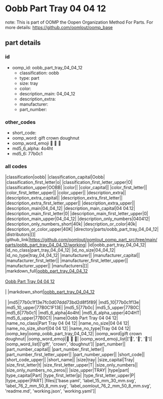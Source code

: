 # Oobb Part Tray 04 04 12  

note: This is part of OOMP the Oopen Organization Method For Parts. For more details: https://github.com/oomlout/oomp_base

##  part details





### id
* oomp_id: oobb_part_tray_04_04_12
  * classification: oobb
  * type: part
  * size: tray
  * color: 
  * description_main: 04_04_12
  * description_extra: 
  * manufacturer: 
  * part_number: 

### other_codes
* short_code: 
* oomp_word: gift crown doughnut
* oomp_word_emoji :gift: :crown: :doughnut:
* md5_6_alpha: 4o4ht
* md5_6: 77b0c1

### all codes 
|classification|oobb|
|classification_capital|Oobb|
|classification_first_letter|o|
|classification_first_letter_upper|O|
|classification_upper|OOBB|
|color||
|color_capital||
|color_first_letter||
|color_first_letter_upper||
|color_upper||
|description_extra||
|description_extra_capital||
|description_extra_first_letter||
|description_extra_first_letter_upper||
|description_extra_upper||
|description_main|04_04_12|
|description_main_capital|04 04.12|
|description_main_first_letter|0|
|description_main_first_letter_upper|0|
|description_main_upper|04_04_12|
|description_only_numbers|040412|
|description_only_numbers_short|40k|
|description_or_color|40k|
|description_or_color_upper|40K|
|directory|parts/oobb_part_tray_04_04_12|
|distributors|[]|
|github_link|https://github.com/oomlout/oomlout_oomp_part_src/tree/main/parts/oobb_part_tray_04_04_12/working|
|id|oobb_part_tray_04_04_12|
|id_no_class|part_tray_04_04_12|
|id_no_size|04_04_12|
|id_no_type|tray_04_04_12|
|manufacturer||
|manufacturer_capital||
|manufacturer_first_letter||
|manufacturer_first_letter_upper||
|manufacturer_upper||
|manufacturers|[]|
|markdown_full|[oobb_part_tray_04_04_12](https://github.com/oomlout/oomlout_oomp_part_src/tree/main/parts/oobb_part_tray_04_04_12/working)<br>[](https://github.com/oomlout/oomlout_oomp_part_src/tree/main/parts/oobb_part_tray_04_04_12/working)<br>[Oobb Part Tray 04 04 12](https://github.com/oomlout/oomlout_oomp_part_src/tree/main/parts/oobb_part_tray_04_04_12/working)<br><br>|
|markdown_short|[oobb_part_tray_04_04_12](https://github.com/oomlout/oomlout_oomp_part_src/tree/main/parts/oobb_part_tray_04_04_12/working)<br><br>|
|md5|77b0c1f13e7fc0d07ddd73bd2d8f5f89|
|md5_10|77b0c1f13e|
|md5_10_upper|77B0C1F13E|
|md5_5|77b0c|
|md5_5_upper|77B0C|
|md5_6|77b0c1|
|md5_6_alpha|4o4ht|
|md5_6_alpha_upper|4O4HT|
|md5_6_upper|77B0C1|
|name|Oobb Part Tray 04 04 12|
|name_no_class|Part Tray 04 04 12|
|name_no_size|04 04 12|
|name_no_size_short|04 04 12|
|name_no_type|Tray 04 04 12|
|oomp_key|oomp_oobb_part_tray_04_04_12|
|oomp_word|gift crown doughnut|
|oomp_word_emoji|:gift: :crown: :doughnut:|
|oomp_word_emoji_list|[':gift:', ':crown:', ':doughnut:']|
|oomp_word_list|['gift', 'crown', 'doughnut']|
|part_number||
|part_number_capital||
|part_number_first_letter||
|part_number_first_letter_upper||
|part_number_upper||
|short_code||
|short_code_upper||
|short_name||
|size|tray|
|size_capital|Tray|
|size_first_letter|t|
|size_first_letter_upper|T|
|size_only_numbers||
|size_only_numbers_no_zeros||
|size_upper|TRAY|
|type|part|
|type_capital|Part|
|type_first_letter|p|
|type_first_letter_upper|P|
|type_upper|PART|
|files|['base.yaml', 'label_15_mm_30_mm.svg', 'label_76_2_mm_50_8_mm.svg', 'label_oomlout_76_2_mm_50_8_mm.svg', 'readme.md', 'working.json', 'working.yaml']|
